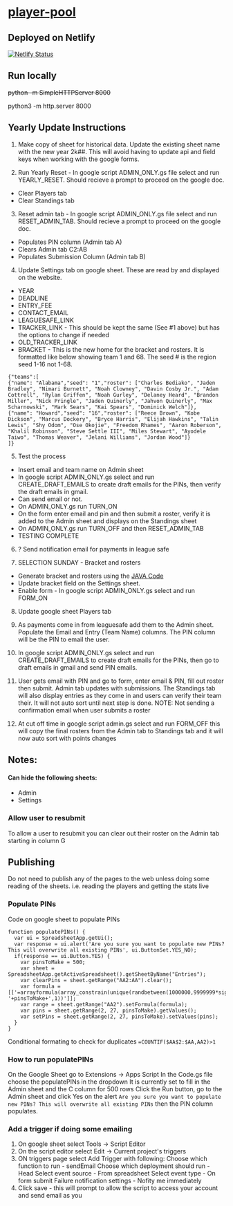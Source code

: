 # [player-pool](http://player-pool.netlify.com)
## Deployed on Netlify
[![Netlify Status](https://api.netlify.com/api/v1/badges/3659526b-03ef-4cdb-acd3-0b9e297e9047/deploy-status)](https://app.netlify.com/sites/player-pool/deploys)

## Run locally
~~python -m SimpleHTTPServer 8000~~

python3 -m http.server 8000

## Yearly Update Instructions
1. Make copy of sheet for historical data. Update the existing sheet name with the new year 2k##. This will avoid having to update api and field keys when working with the google forms.

2. Run Yearly Reset - In google script ADMIN_ONLY.gs file select and run YEARLY_RESET. Should recieve a prompt to proceed on the google doc.
 - Clear Players tab
 - Clear Standings tab

3. Reset admin tab - In google script ADMIN_ONLY.gs file select and run RESET_ADMIN_TAB. Should recieve a prompt to proceed on the google doc.
  - Populates PIN column (Admin tab A)
  - Clears Admin tab C2:AB
  - Populates Submission Column (Admin tab B)

4. Update Settings tab on google sheet. These are read by and displayed on the website.
- YEAR
- DEADLINE
- ENTRY_FEE
- CONTACT_EMAIL
- LEAGUESAFE_LINK
- TRACKER_LINK - This should be kept the same (See #1 above) but has the options to change if needed
- OLD_TRACKER_LINK
- BRACKET - This is the new home for the bracket and rosters. It is formatted like below showing team 1 and 68. The seed # is the region seed 1-16 not 1-68.
```
{"teams":[
{"name": "Alabama","seed": "1","roster": ["Charles Bediako", "Jaden Bradley", "Nimari Burnett", "Noah Clowney", "Davin Cosby Jr.", "Adam Cottrell", "Rylan Griffen", "Noah Gurley", "Delaney Heard", "Brandon Miller", "Nick Pringle", "Jaden Quinerly", "Jahvon Quinerly", "Max Scharnowski", "Mark Sears", "Kai Spears", "Dominick Welch"]},
{"name": "Howard","seed": "16","roster": ["Reece Brown", "Kobe Dickson", "Marcus Dockery", "Bryce Harris", "Elijah Hawkins", "Talin Lewis", "Shy Odom", "Ose Okojie", "Freedom Rhames", "Aaron Roberson", "Khalil Robinson", "Steve Settle III", "Miles Stewart", "Ayodele Taiwo", "Thomas Weaver", "Jelani Williams", "Jordan Wood"]}
]}
```

5. Test the process
- Insert email and team name on Admin sheet
- In google script ADMIN_ONLY.gs select and run CREATE_DRAFT_EMAILS to create draft emails for the PINs, then verify the draft emails in gmail.
- Can send email or not.
- On ADMIN_ONLY.gs run TURN_ON
- On the form enter email and pin and then submit a roster, verify it is added to the Admin sheet and displays on the Standings sheet
- On ADMIN_ONLY.gs run TURN_OFF and then RESET_ADMIN_TAB
- TESTING COMPLETE

6. ? Send notification email for payments in league safe

7. SELECTION SUNDAY - Bracket and rosters
- Generate bracket and rosters using the [JAVA Code](https://github.com/richardsamuellopez/player-pool/blob/39ac7688ef0c968b01adabcc63f09890d45092c7/data/README-Roster-Population.md)
- Update bracket field on the Settings sheet.
- Enable form - In google script ADMIN_ONLY.gs select and run FORM_ON

8. Update google sheet Players tab

9. As payments come in from leaguesafe add them to the Admin sheet. Populate the Email and Entry (Team Name) columns. The PIN column will be the PIN to email the user.

10. In google script ADMIN_ONLY.gs select and run CREATE_DRAFT_EMAILS to create draft emails for the PINs, then go to draft emails in gmail and send PIN emails.

11. User gets email with PIN and go to form, enter email & PIN, fill out roster then submit. Admin tab updates with submissions. The Standings tab will also display entries as they come in and users can verify their team their. It will not auto sort until next step is done. NOTE: Not sending a confirmation email when user submits a roster

12. At cut off time in google script admin.gs select and run FORM_OFF this will copy the final rosters from the Admin tab to Standings tab and it will now auto sort with points changes


## Notes:
#### Can hide the following sheets:
- Admin
- Settings

### Allow user to resubmit
To allow a user to resubmit you can clear out their roster on the Admin tab starting in column G

## Publishing
 Do not need to publish any of the pages to the web unless doing some reading of the sheets. i.e. reading the players and getting the stats live

### Populate PINs
Code on google sheet to populate PINs
```
function populatePINs() {
  var ui = SpreadsheetApp.getUi();
  var response = ui.alert('Are you sure you want to populate new PINs? This will overwrite all existing PINs', ui.ButtonSet.YES_NO);
  if(response == ui.Button.YES) {
    var pinsToMake = 500;
    var sheet = SpreadsheetApp.getActiveSpreadsheet().getSheetByName("Entries");
    var clearPins = sheet.getRange("AA2:AA").clear();
    var formula = [['=arrayformula(array_constrain(unique(randbetween(1000000,9999999*sign(sequence('+pinsToMake+')))), '+pinsToMake+',1))']];
    var range = sheet.getRange("AA2").setFormula(formula);
    var pins = sheet.getRange(2, 27, pinsToMake).getValues();
    var setPins = sheet.getRange(2, 27, pinsToMake).setValues(pins);
  }
}
```
Conditional formating to check for duplicates
`=COUNTIF($AA$2:$AA,AA2)>1`

### How to run populatePINs
On the Google Sheet go to Extensions -> Apps Script
In the Code.gs file choose the populatePINs in the dropdown
It is currently set to fill in the Admin sheet and the C column for 500 rows
Click the Run button, go to the Admin sheet and click Yes on the alert `Are you sure you want to populate new PINs? This will overwrite all existing PINs` then the PIN column populates.

### Add a trigger if doing some emailing
1. On google sheet select Tools -> Script Editor
2. On the script editor select Edit -> Current project's triggers
3. ON triggers page select Add Trigger with following:
  Choose which function to run - sendEmail
  Choose which deployment should run - Head
  Select event source - From spreadsheet
  Select event type - On form submit
  Failure notification settings - Nofity me immediately
4. Click save - this will prompt to allow the script to access your account and send email as you
